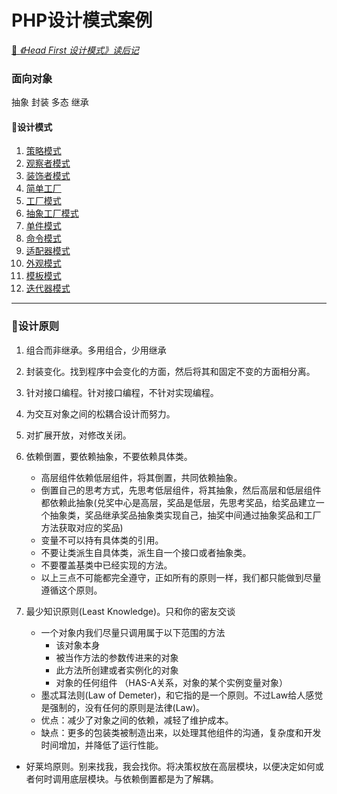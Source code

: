 
# PHP设计模式案例
<u>📒 _《Head First 设计模式》读后记</u>_




### 面向对象
抽象
封装
多态
继承

#### 🎯设计模式
1.  [策略模式](Strategy/)
2.  [观察者模式](Observer/)
3.  [装饰者模式](Decorator/)
4.  [简单工厂](SimpleFactory/)
5.  [工厂模式](Factory/)
5.  [抽象工厂模式](AbstractFactory/)
6.  [单件模式](Singleton/)
7.  [命令模式](Command/)
8.  [适配器模式](Adapter/)
9.  [外观模式](Facade/)
10.  [模板模式](Template/)
11.  [迭代器模式](Iterator/)



------




### 🐒设计原则
1. 组合而非继承。多用组合，少用继承
2. 封装变化。找到程序中会变化的方面，然后将其和固定不变的方面相分离。
3. 针对接口编程。针对接口编程，不针对实现编程。
4. 为交互对象之间的松耦合设计而努力。
5. 对扩展开放，对修改关闭。
6. 依赖倒置，要依赖抽象，不要依赖具体类。
   - 高层组件依赖低层组件，将其倒置，共同依赖抽象。
   - 倒置自己的思考方式，先思考低层组件，将其抽象，然后高层和低层组件都依赖此抽象(兑奖中心是高层，奖品是低层，先思考奖品，给奖品建立一个抽象类，奖品继承奖品抽象类实现自己，抽奖中间通过抽象奖品和工厂方法获取对应的奖品)
    - 变量不可以持有具体类的引用。
    - 不要让类派生自具体类，派生自一个接口或者抽象类。
    - 不要覆盖基类中已经实现的方法。
    - 以上三点不可能都完全遵守，正如所有的原则一样，我们都只能做到尽量遵循这个原则。
   
7. 最少知识原则(Least Knowledge)。只和你的密友交谈
   - 一个对象内我们尽量只调用属于以下范围的方法
     - 该对象本身
     - 被当作方法的参数传进来的对象
     - 此方法所创建或者实例化的对象
     - 对象的任何组件 （HAS-A关系，对象的某个实例变量对象）
   - 墨忒耳法则(Law of Demeter)，和它指的是一个原则。不过Law给人感觉是强制的，没有任何的原则是法律(Law)。
   - 优点：减少了对象之间的依赖，减轻了维护成本。
   - 缺点：更多的包装类被制造出来，以处理其他组件的沟通，复杂度和开发时间增加，并降低了运行性能。

- 好莱坞原则。别来找我，我会找你。将决策权放在高层模块，以便决定如何或者何时调用底层模块。与依赖倒置都是为了解耦。



  	 








